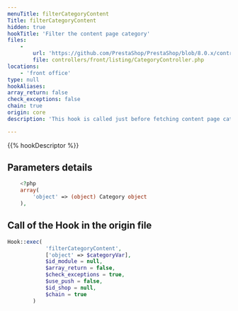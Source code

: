```yaml
---
menuTitle: filterCategoryContent
Title: filterCategoryContent
hidden: true
hookTitle: 'Filter the content page category'
files:
    -
        url: 'https://github.com/PrestaShop/PrestaShop/blob/8.0.x/controllers/front/listing/CategoryController.php'
        file: controllers/front/listing/CategoryController.php
locations:
    - 'front office'
type: null
hookAliases: 
array_return: false
check_exceptions: false
chain: true
origin: core
description: 'This hook is called just before fetching content page category'

---
```


{{% hookDescriptor %}}

## Parameters details

```php
    <?php
    array(
        'object' => (object) Category object
    ),
```

## Call of the Hook in the origin file

```php
Hook::exec(
            'filterCategoryContent',
            ['object' => $categoryVar],
            $id_module = null,
            $array_return = false,
            $check_exceptions = true,
            $use_push = false,
            $id_shop = null,
            $chain = true
        )
```
